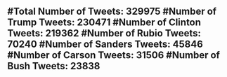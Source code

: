 #Total Number of Tweets: 329975 
#Number of Trump Tweets: 230471
#Number of Clinton Tweets: 219362
#Number of Rubio Tweets: 70240
#Number of Sanders Tweets: 45846
#Number of Carson Tweets: 31506
#Number of Bush Tweets: 23838
---
